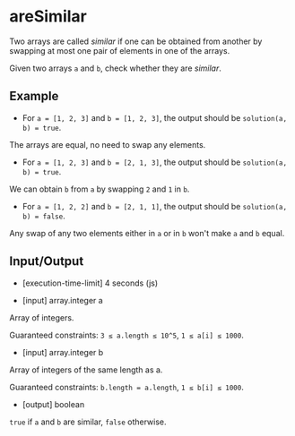 # areSimilar

Two arrays are called _similar_ if one can be obtained from another by swapping at most one pair of elements in one of the arrays.

Given two arrays `a` and `b`, check whether they are _similar_.

## Example

- For `a = [1, 2, 3]` and `b = [1, 2, 3]`, the output should be
`solution(a, b) = true`.

The arrays are equal, no need to swap any elements.

- For `a = [1, 2, 3]` and `b = [2, 1, 3]`, the output should be
`solution(a, b) = true`.

We can obtain `b` from `a` by swapping `2` and `1` in `b`.

- For `a = [1, 2, 2]` and `b = [2, 1, 1]`, the output should be
`solution(a, b) = false`.

Any swap of any two elements either in `a` or in `b` won't make `a` and `b` equal.

## Input/Output

- [execution-time-limit] 4 seconds (js)

- [input] array.integer a

Array of integers.

Guaranteed constraints:
`3 ≤ a.length ≤ 10^5`,
`1 ≤ a[i] ≤ 1000`.

- [input] array.integer b

Array of integers of the same length as a.

Guaranteed constraints:
`b.length = a.length`,
`1 ≤ b[i] ≤ 1000`.

- [output] boolean

`true` if `a` and `b` are similar, `false` otherwise.
